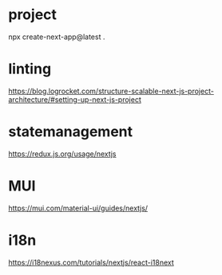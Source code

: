 # project
npx create-next-app@latest .

# linting
https://blog.logrocket.com/structure-scalable-next-js-project-architecture/#setting-up-next-js-project

# statemanagement
https://redux.js.org/usage/nextjs

# MUI
https://mui.com/material-ui/guides/nextjs/

# i18n
https://i18nexus.com/tutorials/nextjs/react-i18next

